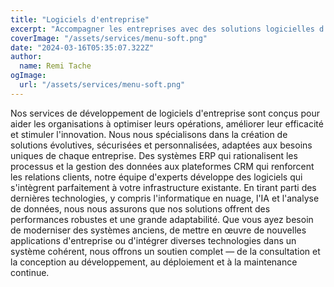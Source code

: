 ```yaml
---
title: "Logiciels d'entreprise"
excerpt: "Accompagner les entreprises avec des solutions logicielles d'entreprise évolutives, sécurisées et innovantes, adaptées pour stimuler la croissance et l'excellence opérationnelle."
coverImage: "/assets/services/menu-soft.png"
date: "2024-03-16T05:35:07.322Z"
author:
  name: Remi Tache
ogImage:
  url: "/assets/services/menu-soft.png"
---
```


Nos services de développement de logiciels d'entreprise sont conçus pour aider les organisations à optimiser leurs opérations, améliorer leur efficacité et stimuler l'innovation. Nous nous spécialisons dans la création de solutions évolutives, sécurisées et personnalisées, adaptées aux besoins uniques de chaque entreprise. Des systèmes ERP qui rationalisent les processus et la gestion des données aux plateformes CRM qui renforcent les relations clients, notre équipe d'experts développe des logiciels qui s'intègrent parfaitement à votre infrastructure existante. En tirant parti des dernières technologies, y compris l'informatique en nuage, l'IA et l'analyse de données, nous nous assurons que nos solutions offrent des performances robustes et une grande adaptabilité. Que vous ayez besoin de moderniser des systèmes anciens, de mettre en œuvre de nouvelles applications d'entreprise ou d'intégrer diverses technologies dans un système cohérent, nous offrons un soutien complet — de la consultation et la conception au développement, au déploiement et à la maintenance continue.

